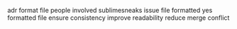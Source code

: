 adr format file people involved sublimesneaks issue file formatted yes formatted file ensure consistency improve readability reduce merge conflict